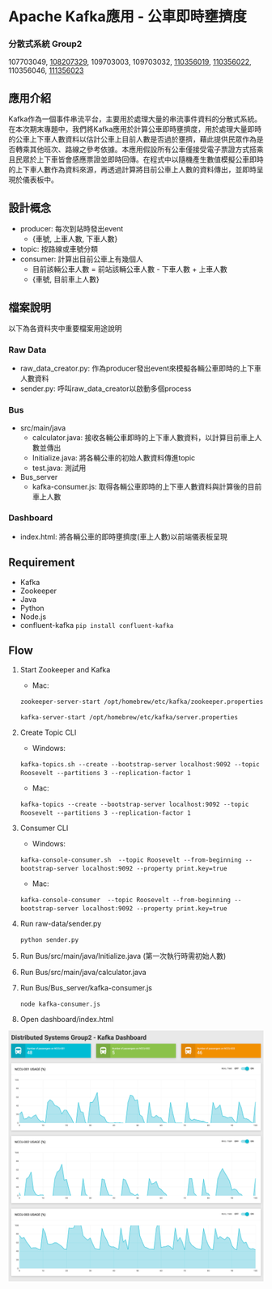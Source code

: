 # Apache Kafka應用 - 公車即時壅擠度

### 分散式系統 Group2

107703049, [108207329](https://github.com/xoxonut), 109703003, 109703032, [110356019](https://github.com/YiChingLLin), [110356022](https://github.com/dabaoku), 110356046, [111356023](https://github.com/106306067)

## 應用介紹
Kafka作為一個事件串流平台，主要用於處理大量的串流事件資料的分散式系統。在本次期末專題中，我們將Kafka應用於計算公車即時壅擠度，用於處理大量即時的公車上下車人數資料以估計公車上目前人數是否過於壅擠，藉此提供民眾作為是否轉乘其他班次、路線之參考依據。本應用假設所有公車僅接受電子票證方式搭乘且民眾於上下車皆會感應票證並即時回傳。在程式中以隨機產生數值模擬公車即時的上下車人數作為資料來源，再透過計算將目前公車上人數的資料傳出，並即時呈現於儀表板中。

## 設計概念
- producer: 每次到站時發出event
    - {車號, 上車人數, 下車人數}
- topic: 按路線或車號分類
- consumer: 計算出目前公車上有幾個人 
    - 目前該輛公車人數 = 前站該輛公車人數 - 下車人數 + 上車人數
    - {車號, 目前車上人數}

## 檔案說明
以下為各資料夾中重要檔案用途說明
### Raw Data
- raw_data_creator.py: 作為producer發出event來模擬各輛公車即時的上下車人數資料
- sender.py: 呼叫raw_data_creator以啟動多個process

### Bus
- src/main/java
    - calculator.java: 接收各輛公車即時的上下車人數資料，以計算目前車上人數並傳出
    - Initialize.java: 將各輛公車的初始人數資料傳進topic
    - test.java: 測試用
- Bus_server
    - kafka-consumer.js: 取得各輛公車即時的上下車人數資料與計算後的目前車上人數

### Dashboard
- index.html: 將各輛公車的即時壅擠度(車上人數)以前端儀表板呈現

## Requirement
- Kafka
- Zookeeper
- Java
- Python
- Node.js
- confluent-kafka `pip install confluent-kafka`

## Flow
1. Start Zookeeper and Kafka
    - Mac: 

    `zookeeper-server-start /opt/homebrew/etc/kafka/zookeeper.properties`

    `kafka-server-start /opt/homebrew/etc/kafka/server.properties`

2. Create Topic CLI
    - Windows: 

    `kafka-topics.sh --create --bootstrap-server localhost:9092 --topic Roosevelt --partitions 3 --replication-factor 1`

    - Mac: 

    `kafka-topics --create --bootstrap-server localhost:9092 --topic Roosevelt --partitions 3 --replication-factor 1`

3. Consumer CLI
    - Windows: 
    
    `kafka-console-consumer.sh  --topic Roosevelt --from-beginning --bootstrap-server localhost:9092 --property print.key=true`

    - Mac: 
    
    `kafka-console-consumer  --topic Roosevelt --from-beginning --bootstrap-server localhost:9092 --property print.key=true`

4. Run raw-data/sender.py

    `python sender.py`

5. Run Bus/src/main/java/Initialize.java (第一次執行時需初始人數)
6. Run Bus/src/main/java/calculator.java
7. Run Bus/Bus_server/kafka-consumer.js

    `node kafka-consumer.js`

8. Open dashboard/index.html

![image](https://github.com/YiChingLLin/DistributedSystems_Group2/blob/readme/img/screencapture-dashboard.png)